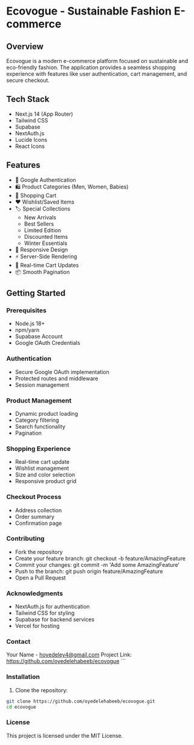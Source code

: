 # Ecovogue - Sustainable Fashion E-commerce

## Overview

Ecovogue is a modern e-commerce platform focused on sustainable and eco-friendly fashion. The application provides a seamless shopping experience with features like user authentication, cart management, and secure checkout.

## Tech Stack

- Next.js 14 (App Router)
- Tailwind CSS
- Supabase
- NextAuth.js
- Lucide Icons
- React Icons

## Features

- 🔐 Google Authentication
- 🛍️ Product Categories (Men, Women, Babies)
- 🛒 Shopping Cart
- ❤️ Wishlist/Saved Items
- 🏷️ Special Collections
  - New Arrivals
  - Best Sellers
  - Limited Edition
  - Discounted Items
  - Winter Essentials
- 📱 Responsive Design
- ⚡ Server-Side Rendering
- 🔄 Real-time Cart Updates
- 📦 Smooth Pagination

## Getting Started

### Prerequisites

- Node.js 18+
- npm/yarn
- Supabase Account
- Google OAuth Credentials

### Authentication

- Secure Google OAuth implementation
- Protected routes and middleware
- Session management

### Product Management

- Dynamic product loading
- Category filtering
- Search functionality
- Pagination

### Shopping Experience

- Real-time cart update
- Wishlist management
- Size and color selection
- Responsive product grid

### Checkout Process

- Address collection
- Order summary
- Confirmation page

### Contributing

- Fork the repository
- Create your feature branch: git checkout -b feature/AmazingFeature
- Commit your changes: git commit -m 'Add some AmazingFeature'
- Push to the branch: git push origin feature/AmazingFeature
- Open a Pull Request

### Acknowledgments

- NextAuth.js for authentication
- Tailwind CSS for styling
- Supabase for backend services
- Vercel for hosting

### Contact

Your Name - hoyedeley4@gmail.com Project Link: https://github.com/oyedelehabeeb/ecovogue ```

### Installation

1. Clone the repository:

```bash
git clone https://github.com/oyedelehabeeb/ecovogue.git
cd ecovogue
```

### License

This project is licensed under the MIT License.
